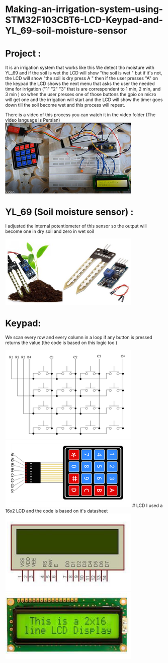 # Making-an-irrigation-system-using-STM32F103CBT6-LCD-Keypad-and-YL_69-soil-moisture-sensor
 
# Project : 
It is an irrigation system that works like this 
We detect tho moisture with YL_69 and if the soil is wet the LCD will show "the soil is wet "  but if it's not, the LCD will show "the soil is dry press A " then if the user presses "A" on the keypad the LCD shows the next menu that asks the user the needed time for irrigation ("1" "2" "3" that is are correspondent to 1 min, 2 min, and 3 min ) so when the user presses one of those buttons the gpio on micro will get one and the irrigation will start and the LCD will show the timer goes down till the soil become wet and this process will repeat.

There is a video of this process you can watch it in the video folder (The video language is Persian)
<img src="Pics/video.png" width="400" class="center" />

# YL_69 (Soil moisture sensor) : 
I adjusted the internal potentiometer of this sensor so the output will become one in dry soil and zero in wet soil 

<img src="Pics/YL.png" width="400" class="center" />

# Keypad: 
We scan every row and every column in a loop if any button is pressed returns the value (the code is based on this logic too ) 

<img src="Pics/Keypad1.png" width="400" class="center" />
<img src="Pics/keypad2.png" width="400" class="center" />
# LCD
I used a 16x2 LCD and the code is based on it's datasheet 
<img src="Pics/LCD1.png" width="400" class="center" />
<img src="Pics/LCD2.png" width="400" class="center" />
